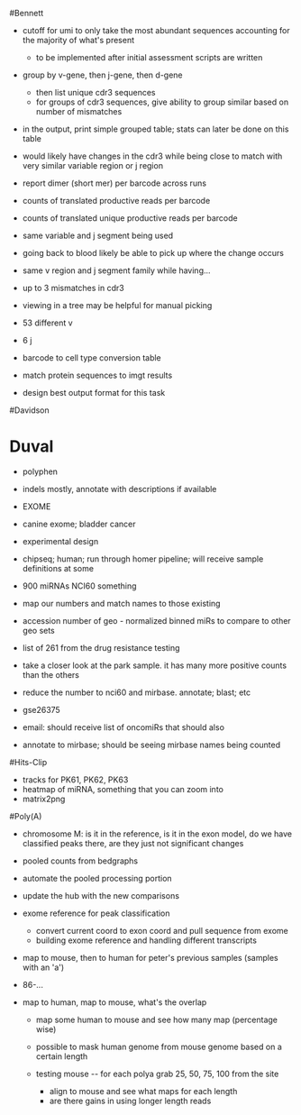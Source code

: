 #Bennett

+ cutoff for umi to only take the most abundant sequences accounting for the majority of what's present
    + to be implemented after initial assessment scripts are written

+ group by v-gene, then j-gene, then d-gene
    + then list unique cdr3 sequences
    + for groups of cdr3 sequences, give ability to group similar based on number of mismatches
+ in the output, print simple grouped table; stats can later be done on this table

+ would likely have changes in the cdr3 while being close to match with very similar variable region or j region
+ report dimer (short mer) per barcode across runs
+ counts of translated productive reads per barcode
+ counts of translated unique productive reads per barcode

+ same variable and j segment being used
+ going back to blood likely be able to pick up where the change occurs

+ same v region and j segment family while having...
+ up to 3 mismatches in cdr3

+ viewing in a tree may be helpful for manual picking
+ 53 different v
+ 6 j
+ barcode to cell type conversion table

+ match protein sequences to imgt results
+ design best output format for this task

#Davidson

# Duval

+ polyphen
+ indels mostly, annotate with descriptions if available
+ EXOME

+ canine exome; bladder cancer
+ experimental design

+ chipseq; human; run through homer pipeline; will receive sample definitions at some

+ 900 miRNAs NCI60 something
+ map our numbers and match names to those existing
+ accession number of geo - normalized binned miRs to compare to other geo sets
+ list of 261 from the drug resistance testing
+ take a closer look at the park sample. it has many more positive counts than the others
+ reduce the number to nci60 and mirbase. annotate; blast; etc
+ gse26375
+ email: should receive list of oncomiRs that should also
+ annotate to mirbase; should be seeing mirbase names being counted

#Hits-Clip

+ tracks for PK61, PK62, PK63
+ heatmap of miRNA, something that you can zoom into
+ matrix2png

#Poly(A)

+ chromosome M: is it in the reference, is it in the exon model, do we have classified peaks there, are they just not significant changes
+ pooled counts from bedgraphs
+ automate the pooled processing portion
+ update the hub with the new comparisons

+ exome reference for peak classification
    + convert current coord to exon coord and pull sequence from exome
    + building exome reference and handling different transcripts

+ map to mouse, then to human for peter's previous samples (samples with an 'a')
+ 86-...
+ map to human, map to mouse, what's the overlap

    + map some human to mouse and see how many map (percentage wise)
    + possible to mask human genome from mouse genome based on a certain length

    + testing mouse -- for each polya grab 25, 50, 75, 100 from the site
        + align to mouse and see what maps for each length
        + are there gains in using longer length reads
